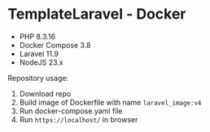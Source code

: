 # TemplateLaravel - Docker

- PHP 8.3.16
- Docker Compose 3.8
- Laravel 11.9
- NodeJS 23.x

Repository usage:

 1. Download repo
 2. Build image of Dockerfile with name ```laravel_image:v4```
 3. Run docker-compose.yaml file
 4. Run ```https://localhost/``` in browser